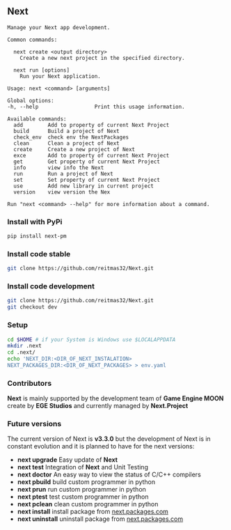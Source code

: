 ## **Next**
```
Manage your Next app development.

Common commands:

  next create <output directory>
    Create a new next project in the specified directory.

  next run [options]
    Run your Next application.

Usage: next <command> [arguments]

Global options:
-h, --help                  Print this usage information.

Available commands:
  add        Add to property of current Next Project
  build      Build a project of Next
  check_env  check env the NextPackages
  clean      Clean a project of Next
  create     Create a new project of Next
  exce       Add to property of current Next Project
  get        Get property of current Next Project
  info       view info the Next
  run        Run a project of Next
  set        Set property of current Next Project
  use        Add new library in current project
  version    view version the Nex

Run "next <command> --help" for more information about a command.

```
### **Install with PyPi**

``` bash
pip install next-pm
```
    
### **Install code stable**
``` bash
git clone https://github.com/reitmas32/Next.git
```

### **Install code development**
``` bash
git clone https://github.com/reitmas32/Next.git
git checkout dev
```

### Setup
``` bash
cd $HOME # if your System is Windows use $LOCALAPPDATA
mkdir .next
cd .next/
echo 'NEXT_DIR:<DIR_OF_NEXT_INSTALATION>
NEXT_PACKAGES_DIR:<DIR_OF_NEXT_PACKAGES> > env.yaml
```

### Contributors

**Next** is mainly supported by the development team of **Game Engine MOON** create by **EGE Studios** and currently managed by **Next.Project**

### Future versions

The current version of Next is **v3.3.0** but the development of Next is in constant evolution and it is planned to have for the next versions:
- **next upgrade** Easy update of **Next**
- **next test** Integration of **Next** and Unit Testing
- **next doctor** An easy way to view the status of C/C++ compilers
- **next pbuild** build custom programmer in python
- **next prun** run custom programmer in python
- **next ptest** test custom programmer in python
- **next pclean** clean custom programmer in python
- **next install** install package from [next.packages.com](https://www.next-packages.com)
- **next uninstall** uninstall package from [next.packages.com](https://www.next-packages.com)
